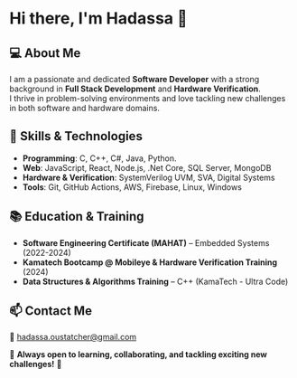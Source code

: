 # Hi there, I'm Hadassa 👋  

## 💻 About Me  

I am a passionate and dedicated **Software Developer** with a strong background in **Full Stack Development** and **Hardware Verification**.  
I thrive in problem-solving environments and love tackling new challenges in both software and hardware domains.  

## 🚀 Skills & Technologies

- **Programming**: C, C++, C#, Java, Python.
- **Web**: JavaScript, React, Node.js, .Net Core, SQL Server, MongoDB
- **Hardware & Verification**: SystemVerilog UVM, SVA, Digital Systems
- **Tools**: Git, GitHub Actions, AWS, Firebase, Linux, Windows


## 📚 Education & Training  

- **Software Engineering Certificate (MAHAT)** – Embedded Systems (2022-2024)  
- **Kamatech Bootcamp @ Mobileye & Hardware Verification Training** (2024)  
- **Data Structures & Algorithms Training** – C++ (KamaTech - Ultra Code)  

## 📫 Contact Me 

📧 [hadassa.oustatcher@gmail.com](mailto:hadassa.oustatcher@gmail.com)  

📌 **Always open to learning, collaborating, and tackling exciting new challenges!** 🚀  
